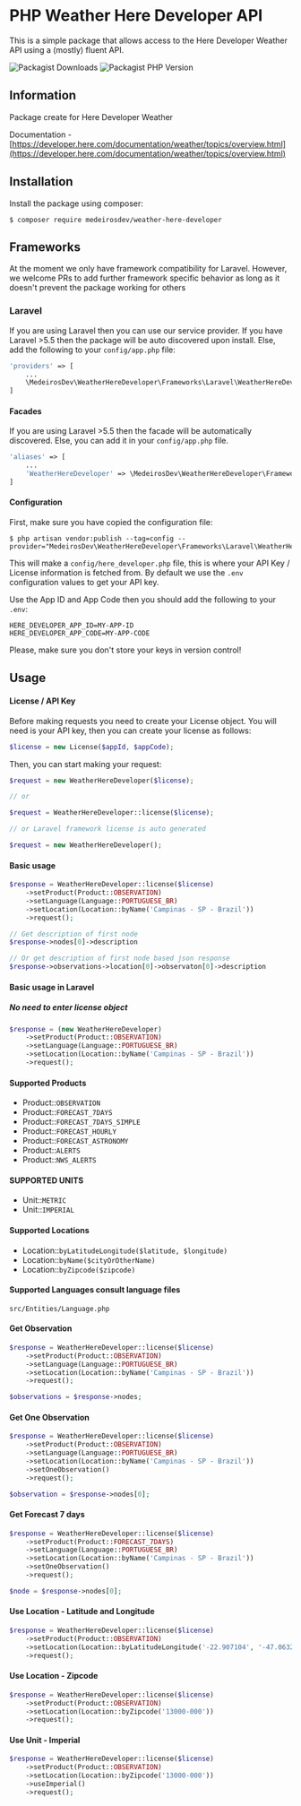 # PHP Weather Here Developer API

This is a simple package that allows access to the Here Developer Weather API using a (mostly) fluent API.

![Packagist Downloads](https://img.shields.io/packagist/dt/medeirosdev/weather-here-developer)
![Packagist PHP Version](https://img.shields.io/packagist/dependency-v/medeirosdev/weather-here-developer/php)

## Information
Package create for Here Developer Weather

Documentation -
[https://developer.here.com/documentation/weather/topics/overview.html](https://developer.here.com/documentation/weather/topics/overview.html) 

## Installation

Install the package using composer:

```
$ composer require medeirosdev/weather-here-developer
```

## Frameworks

At the moment we only have framework compatibility for Laravel. However, we welcome PRs to add further framework
specific behavior as long as it doesn't prevent the package working for others

### Laravel

If you are using Laravel then you can use our service provider. If you have Laravel >5.5 then the package
will be auto discovered upon install. Else, add the following to your `config/app.php` file:

```php
'providers' => [
    ...
    \MedeirosDev\WeatherHereDeveloper\Frameworks\Laravel\WeatherHereDeveloperServiceProvider::class,
]
```

#### Facades

If you are using Laravel >5.5 then the facade will
be automatically discovered. Else, you can add it in your `config/app.php` file.

```php
'aliases' => [
    ...
    'WeatherHereDeveloper' => \MedeirosDev\WeatherHereDeveloper\Frameworks\Laravel\WeatherHereDeveloper::class,
]
```
#### Configuration

First, make sure you have copied the configuration file:

```
$ php artisan vendor:publish --tag=config --provider="MedeirosDev\WeatherHereDeveloper\Frameworks\Laravel\WeatherHereDeveloperServiceProvider"
```

This will make a `config/here_developer.php` file, this is where your API Key / License information is fetched from.
By default we use the `.env` configuration values to get your API key.

Use the App ID and App Code then you should add
the following to your `.env`:

```
HERE_DEVELOPER_APP_ID=MY-APP-ID
HERE_DEVELOPER_APP_CODE=MY-APP-CODE
```

Please, make sure you don't store your keys in version control!

## Usage

#### License / API Key

Before making requests you need to create your License object.
You will need is your API key, then you can create your license as follows:

```php
$license = new License($appId, $appCode);
```

Then, you can start making your request:

```php
$request = new WeatherHereDeveloper($license);

// or

$request = WeatherHereDeveloper::license($license);

// or Laravel framework license is auto generated

$request = new WeatherHereDeveloper();
```

#### Basic usage

```php
$response = WeatherHereDeveloper::license($license)
    ->setProduct(Product::OBSERVATION)
    ->setLanguage(Language::PORTUGUESE_BR)
    ->setLocation(Location::byName('Campinas - SP - Brazil'))
    ->request();

// Get description of first node  
$response->nodes[0]->description

// Or get description of first node based json response
$response->observations->location[0]->observaton[0]->description
```

#### Basic usage in Laravel
##### No need to enter license object

```php
$response = (new WeatherHereDeveloper)
    ->setProduct(Product::OBSERVATION)
    ->setLanguage(Language::PORTUGUESE_BR)
    ->setLocation(Location::byName('Campinas - SP - Brazil'))
    ->request();
```


#### Supported Products
- Product::`OBSERVATION`
- Product::`FORECAST_7DAYS`
- Product::`FORECAST_7DAYS_SIMPLE`
- Product::`FORECAST_HOURLY`
- Product::`FORECAST_ASTRONOMY`
- Product::`ALERTS`
- Product::`NWS_ALERTS`


#### SUPPORTED UNITS
- Unit::`METRIC`
- Unit::`IMPERIAL`


#### Supported Locations
- Location::`byLatitudeLongitude($latitude, $longitude)`
- Location::`byName($cityOrOtherName)`
- Location::`byZipcode($zipcode)`


#### Supported Languages consult language files
```
src/Entities/Language.php
```


#### Get Observation
```php
$response = WeatherHereDeveloper::license($license)
    ->setProduct(Product::OBSERVATION)
    ->setLanguage(Language::PORTUGUESE_BR)
    ->setLocation(Location::byName('Campinas - SP - Brazil'))
    ->request();

$observations = $response->nodes;
```

#### Get One Observation
```php
$response = WeatherHereDeveloper::license($license)
    ->setProduct(Product::OBSERVATION)
    ->setLanguage(Language::PORTUGUESE_BR)
    ->setLocation(Location::byName('Campinas - SP - Brazil'))
    ->setOneObservation()
    ->request();

$observation = $response->nodes[0];
```

#### Get Forecast 7 days
```php
$response = WeatherHereDeveloper::license($license)
    ->setProduct(Product::FORECAST_7DAYS)
    ->setLanguage(Language::PORTUGUESE_BR)
    ->setLocation(Location::byName('Campinas - SP - Brazil'))
    ->setOneObservation()
    ->request();

$node = $response->nodes[0];
```

#### Use Location - Latitude and Longitude
```php
$response = WeatherHereDeveloper::license($license)
    ->setProduct(Product::OBSERVATION)
    ->setLocation(Location::byLatitudeLongitude('-22.907104', '-47.063240'))
    ->request();
```

#### Use Location - Zipcode
```php
$response = WeatherHereDeveloper::license($license)
    ->setProduct(Product::OBSERVATION)
    ->setLocation(Location::byZipcode('13000-000'))
    ->request();
```

#### Use Unit - Imperial
```php
$response = WeatherHereDeveloper::license($license)
    ->setProduct(Product::OBSERVATION)
    ->setLocation(Location::byZipcode('13000-000'))
    ->useImperial()
    ->request();
```
